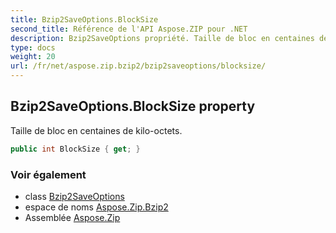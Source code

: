```yaml
---
title: Bzip2SaveOptions.BlockSize
second_title: Référence de l'API Aspose.ZIP pour .NET
description: Bzip2SaveOptions propriété. Taille de bloc en centaines de kilooctets.
type: docs
weight: 20
url: /fr/net/aspose.zip.bzip2/bzip2saveoptions/blocksize/
---
```

## Bzip2SaveOptions.BlockSize property

Taille de bloc en centaines de kilo-octets.

```csharp
public int BlockSize { get; }
```

### Voir également

* class [Bzip2SaveOptions](../)
* espace de noms [Aspose.Zip.Bzip2](../../bzip2saveoptions/)
* Assemblée [Aspose.Zip](../../../)


